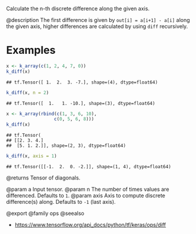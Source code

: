 Calculate the n-th discrete difference along the given axis.

@description
The first difference is given by `out[i] = a[i+1] - a[i]` along
the given axis, higher differences are calculated by using `diff`
recursively.

# Examples

```r
x <- k_array(c(1, 2, 4, 7, 0))
k_diff(x)
```

```
## tf.Tensor([ 1.  2.  3. -7.], shape=(4), dtype=float64)
```

```r
k_diff(x, n = 2)
```

```
## tf.Tensor([  1.   1. -10.], shape=(3), dtype=float64)
```

```r
x <- k_array(rbind(c(1, 3, 6, 10), 
                  c(0, 5, 6, 8)))
k_diff(x)
```

```
## tf.Tensor(
## [[2. 3. 4.]
##  [5. 1. 2.]], shape=(2, 3), dtype=float64)
```

```r
k_diff(x, axis = 1)
```

```
## tf.Tensor([[-1.  2.  0. -2.]], shape=(1, 4), dtype=float64)
```

@returns
Tensor of diagonals.

@param a Input tensor.
@param n The number of times values are differenced. Defaults to `1`.
@param axis Axis to compute discrete difference(s) along.
    Defaults to `-1` (last axis).

@export
@family ops
@seealso
+ <https://www.tensorflow.org/api_docs/python/tf/keras/ops/diff>
